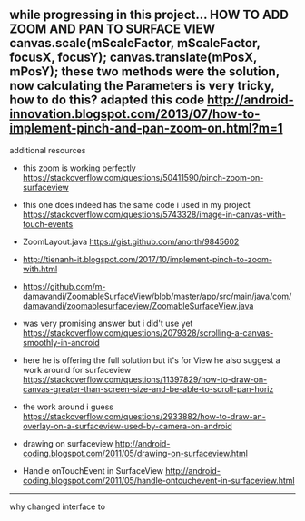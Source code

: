 while progressing in this project... 
HOW TO ADD ZOOM AND PAN TO SURFACE VIEW
        canvas.scale(mScaleFactor, mScaleFactor, focusX, focusY);
        canvas.translate(mPosX, mPosY);
these two methods were the solution, now calculating the Parameters is very tricky, how to do this?
adapted this code 
http://android-innovation.blogspot.com/2013/07/how-to-implement-pinch-and-pan-zoom-on.html?m=1
----------------------------------
additional resources
- this zoom is working perfectly
https://stackoverflow.com/questions/50411590/pinch-zoom-on-surfaceview

- this one does indeed has the same code i used in my project
https://stackoverflow.com/questions/5743328/image-in-canvas-with-touch-events

- ZoomLayout.java
https://gist.github.com/anorth/9845602

- http://tienanh-it.blogspot.com/2017/10/implement-pinch-to-zoom-with.html
- https://github.com/m-damavandi/ZoomableSurfaceView/blob/master/app/src/main/java/com/damavandi/zoomablesurfaceview/ZoomableSurfaceView.java

- was very promising answer but i did't use yet
https://stackoverflow.com/questions/2079328/scrolling-a-canvas-smoothly-in-android 

- here he is offering the full solution but it's for View he also suggest a work around for surfaceview 
https://stackoverflow.com/questions/11397829/how-to-draw-on-canvas-greater-than-screen-size-and-be-able-to-scroll-pan-horiz

- the work around i guess
https://stackoverflow.com/questions/2933882/how-to-draw-an-overlay-on-a-surfaceview-used-by-camera-on-android

- drawing on surfaceview
http://android-coding.blogspot.com/2011/05/drawing-on-surfaceview.html

- Handle onTouchEvent in SurfaceView
http://android-coding.blogspot.com/2011/05/handle-ontouchevent-in-surfaceview.html



----------------------------------------
why changed interface to 